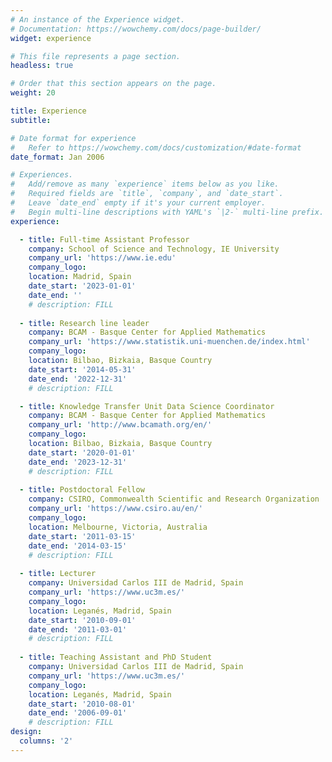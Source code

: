 ```yaml
---
# An instance of the Experience widget.
# Documentation: https://wowchemy.com/docs/page-builder/
widget: experience

# This file represents a page section.
headless: true

# Order that this section appears on the page.
weight: 20

title: Experience
subtitle:

# Date format for experience
#   Refer to https://wowchemy.com/docs/customization/#date-format
date_format: Jan 2006

# Experiences.
#   Add/remove as many `experience` items below as you like.
#   Required fields are `title`, `company`, and `date_start`.
#   Leave `date_end` empty if it's your current employer.
#   Begin multi-line descriptions with YAML's `|2-` multi-line prefix.
experience:

  - title: Full-time Assistant Professor
    company: School of Science and Technology, IE University 
    company_url: 'https://www.ie.edu'
    company_logo: 
    location: Madrid, Spain
    date_start: '2023-01-01'
    date_end: ''
    # description: FILL
    
  - title: Research line leader
    company: BCAM - Basque Center for Applied Mathematics
    company_url: 'https://www.statistik.uni-muenchen.de/index.html'
    company_logo: 
    location: Bilbao, Bizkaia, Basque Country
    date_start: '2014-05-31'
    date_end: '2022-12-31'
    # description: FILL

  - title: Knowledge Transfer Unit Data Science Coordinator
    company: BCAM - Basque Center for Applied Mathematics
    company_url: 'http://www.bcamath.org/en/'
    company_logo: 
    location: Bilbao, Bizkaia, Basque Country
    date_start: '2020-01-01'
    date_end: '2023-12-31'
    # description: FILL
    
  - title: Postdoctoral Fellow
    company: CSIRO, Commonwealth Scientific and Research Organization
    company_url: 'https://www.csiro.au/en/'
    company_logo: 
    location: Melbourne, Victoria, Australia
    date_start: '2011-03-15'
    date_end: '2014-03-15'
    # description: FILL
    
  - title: Lecturer
    company: Universidad Carlos III de Madrid, Spain
    company_url: 'https://www.uc3m.es/'
    company_logo: 
    location: Leganés, Madrid, Spain
    date_start: '2010-09-01'
    date_end: '2011-03-01'
    # description: FILL
    
  - title: Teaching Assistant and PhD Student
    company: Universidad Carlos III de Madrid, Spain
    company_url: 'https://www.uc3m.es/'
    company_logo: 
    location: Leganés, Madrid, Spain
    date_start: '2010-08-01'
    date_end: '2006-09-01'
    # description: FILL
design:
  columns: '2'
---
```

